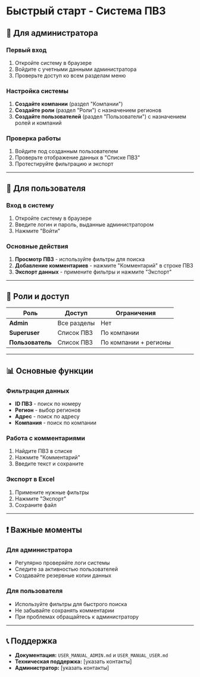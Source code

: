 # Быстрый старт - Система ПВЗ

## 🚀 Для администратора

### Первый вход
1. Откройте систему в браузере
2. Войдите с учетными данными администратора
3. Проверьте доступ ко всем разделам меню

### Настройка системы
1. **Создайте компании** (раздел "Компании")
2. **Создайте роли** (раздел "Роли") с назначением регионов
3. **Создайте пользователей** (раздел "Пользователи") с назначением ролей и компаний

### Проверка работы
1. Войдите под созданным пользователем
2. Проверьте отображение данных в "Списке ПВЗ"
3. Протестируйте фильтрацию и экспорт

---

## 👤 Для пользователя

### Вход в систему
1. Откройте систему в браузере
2. Введите логин и пароль, выданные администратором
3. Нажмите "Войти"

### Основные действия
1. **Просмотр ПВЗ** - используйте фильтры для поиска
2. **Добавление комментариев** - нажмите "Комментарий" в строке ПВЗ
3. **Экспорт данных** - примените фильтры и нажмите "Экспорт"

---

## 🔧 Роли и доступ

| Роль | Доступ | Ограничения |
|------|--------|-------------|
| **Admin** | Все разделы | Нет |
| **Superuser** | Список ПВЗ | По компании |
| **Пользователь** | Список ПВЗ | По компании + регионы |

---

## 📊 Основные функции

### Фильтрация данных
- **ID ПВЗ** - поиск по номеру
- **Регион** - выбор регионов
- **Адрес** - поиск по адресу
- **Компания** - поиск по компании

### Работа с комментариями
1. Найдите ПВЗ в списке
2. Нажмите "Комментарий"
3. Введите текст и сохраните

### Экспорт в Excel
1. Примените нужные фильтры
2. Нажмите "Экспорт"
3. Сохраните файл

---

## ❗ Важные моменты

### Для администратора
- Регулярно проверяйте логи системы
- Следите за активностью пользователей
- Создавайте резервные копии данных

### Для пользователя
- Используйте фильтры для быстрого поиска
- Не забывайте сохранять комментарии
- При проблемах обращайтесь к администратору

---

## 📞 Поддержка

- **Документация:** `USER_MANUAL_ADMIN.md` и `USER_MANUAL_USER.md`
- **Техническая поддержка:** [указать контакты]
- **Администратор:** [указать контакты]
